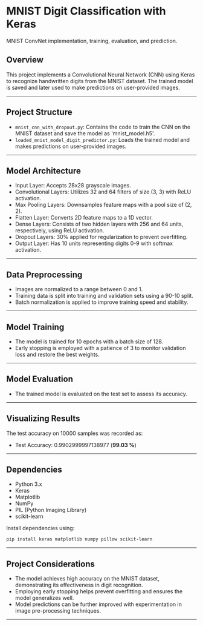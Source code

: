 # MNIST Digit Classification with Keras
MNIST ConvNet implementation, training, evaluation, and prediction.


## Overview

This project implements a Convolutional Neural Network (CNN) using Keras to recognize handwritten digits from the MNIST dataset. The trained model is saved and later used to make predictions on user-provided images.

----------
## Project Structure

- `mnist_cnn_with_dropout.py`: Contains the code to train the CNN on the MNIST dataset and save the model as 'mnist_model.h5'.
- `loaded_mnist_model_digit_predictor.py`: Loads the trained model and makes predictions on user-provided images.

-----------
## Model Architecture

- Input Layer: Accepts 28x28 grayscale images.
- Convolutional Layers: Utilizes 32 and 64 filters of size (3, 3) with ReLU activation.
- Max Pooling Layers: Downsamples feature maps with a pool size of (2, 2).
- Flatten Layer: Converts 2D feature maps to a 1D vector.
- Dense Layers: Consists of two hidden layers with 256 and 64 units, respectively, using ReLU activation.
- Dropout Layers: 30% applied for regularization to prevent overfitting.
- Output Layer: Has 10 units representing digits 0-9 with softmax activation.
-----------
## Data Preprocessing

- Images are normalized to a range between 0 and 1.
- Training data is split into training and validation sets using a 90-10 split.
- Batch normalization is applied to improve training speed and stability.
----------
## Model Training

- The model is trained for 10 epochs with a batch size of 128.
- Early stopping is employed with a patience of 3 to monitor validation loss and restore the best weights.
-------------
## Model Evaluation

- The trained model is evaluated on the test set to assess its accuracy.
--------
## Visualizing Results

The test accuracy on 10000 samples was recorded as:
- Test Accuracy: 0.9902999997138977 (**99.03 %**)

---------
## Dependencies

- Python 3.x
- Keras
- Matplotlib
- NumPy
- PIL (Python Imaging Library)
- scikit-learn

Install dependencies using:

```bash
pip install keras matplotlib numpy pillow scikit-learn
```
-------------

## Project Considerations

- The model achieves high accuracy on the MNIST dataset, demonstrating its effectiveness in digit recognition.
- Employing early stopping helps prevent overfitting and ensures the model generalizes well.
- Model predictions can be further improved with experimentation in image pre-processing techniques.
--------------------------------



   






